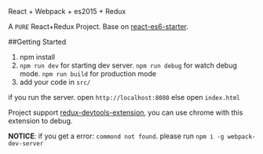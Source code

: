 React + Webpack + es2015 + Redux

A ```PURE``` React+Redux Project.
Base on [react-es6-starter](https://github.com/Frezc/react-es6-starter).

##Getting Started

1. npm install
2. ```npm run dev``` for starting dev server. ```npm run debug``` for watch debug mode. ```npm run build``` for production mode
3. add your code in ```src/```

if you run the server. open ```http://localhost:8080```
else open ```index.html```

Project support [redux-devtools-extension](https://github.com/zalmoxisus/redux-devtools-extension), you can use chrome with this extension to debug.

**NOTICE**: if you get a error: ```commond not found```. please run ```npm i -g webpack-dev-server```
